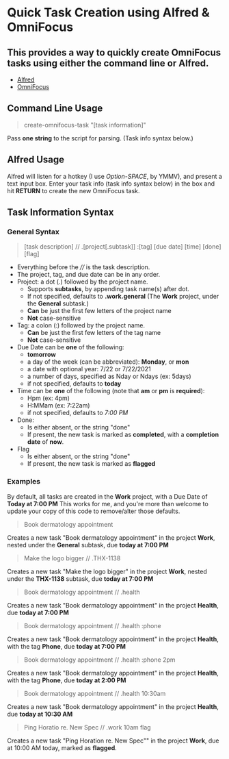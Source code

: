 # Quick Task Creation using Alfred & OmniFocus

## This provides a way to quickly create OmniFocus tasks using either the command line or Alfred.

* [Alfred](https://www.alfredapp.com/)
* [OmniFocus](https://www.omnigroup.com/omnifocus/)


## Command Line Usage

> create-omnifocus-task "[task information]"

Pass **one string** to the script for parsing. (Task info syntax below.)

## Alfred Usage

Alfred will listen for a hotkey (I use *Option-SPACE*, by YMMV), and present a text input box. Enter 
your task info (task info syntax below) in the box and hit **RETURN** to create the new OmniFocus task.

## Task Information Syntax

### General Syntax

> [task description] // .[project[.subtask]] :[tag] [due date] [time] [done] [flag]

* Everything before the *//* is the task description.
* The project, tag, and due date can be in any order.
* Project: a dot (.) followed by the project name.
  * Supports **subtasks**, by appending task name(s) after dot.
  * If not specified, defaults to **.work.general** (The **Work** project, under the **General** subtask.)
  * **Can** be just the first few letters of the project name
  * **Not** case-sensitive
* Tag: a colon (:) followed by the project name.
  * **Can** be just the first few letters of the tag name
  * **Not** case-sensitive
* Due Date can be **one** of the following: 
  * **tomorrow**
  * a day of the week (can be abbreviated): **Monday**, or **mon**
  * a date with optional year: 7/22 or 7/22/2021
  * a number of days, specified as Nday or Ndays (ex: 5days)
  * if not specified, defaults to **today**
* Time can be **one** of the following (note that **am** or **pm** is **required**):
  * Hpm (ex: 4pm)
  * H:MMam (ex: 7:22am)
  * if not specified, defaults to *7:00 PM*
* Done:
  * Is either absent, or the string "done"
  * If present, the new task is marked as **completed**, with a **completion date** of **now**.
* Flag
  * Is either absent, or the string "done"
  * If present, the new task is marked as **flagged**

### Examples

By default, all tasks are created in the **Work** project, with a Due Date of **Today at 7:00 PM** This works for me, and 
you're more than welcome to update your copy of this code to remove/alter those defaults.

> Book dermatology appointment

Creates a new task "Book dermatology appointment" in the project **Work**, nested under the **General** subtask, due **today at 7:00 PM**

> Make the logo bigger // .THX-1138 

Creates a new task "Make the logo bigger" in the project **Work**, nested under the **THX-1138** subtask, due **today at 7:00 PM**

> Book dermatology appointment // .health

Creates a new task "Book dermatology appointment" in the project **Health**, due **today at 7:00 PM**

> Book dermatology appointment // .health :phone

Creates a new task "Book dermatology appointment" in the project **Health**, with the tag **Phone**, due **today at 7:00 PM**

> Book dermatology appointment // .health :phone 2pm

Creates a new task "Book dermatology appointment" in the project **Health**, with the tag **Phone**, due **today at 2:00 PM**

> Book dermatology appointment // .health 10:30am

Creates a new task "Book dermatology appointment" in the project **Health**, due **today at 10:30 AM**

> Ping Horatio re. New Spec // .work 10am flag

Creates a new task "Ping Horation re. New Spec"" in the project **Work**, due at 10:00 AM today, marked as **flagged**.







